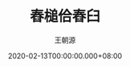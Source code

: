 ---
issue: 364
title: 舂槌佮舂臼
author: 王朝源
date: 2020-02-13T00:00:00.000+08:00
topic: 懷想
difficulty: 1
wikidata: Q131449162
wikidata_link: https://www.wikidata.org/wiki/Q131449162
author_wikidata_link: https://www.wikidata.org/wiki/undefined
author_wikidata: Q98096263
---